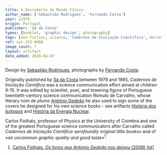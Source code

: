 ```yaml
---
title: A Descoberta do Mundo Físico
author_name: ['Sebastião Rodrigues', 'Fernando Costa']
year: y1979
origin: Portugal
publisher: 'Sá da Costa'
types: [booklet, 'graphic design', photography]
tags: [non-fiction, science, 'Cadernos de Iniciação Científica', Helvetica]
ref: sol-253-0000
image_count: 7
layout: artifact
date_added: 2020-04-07
---
```

<p>
Design by <a class="text-cat-link author" href="/authors/Sebastião Rodrigues/">Sebastião Rodrigues</a>, photographs by <a class="text-cat-link author" href="/authors/Fernando Costa/">Fernando Costa</a>.
</p>
<p>
Originally published by <a class="text-cat-link publisher" href="/publishers/sa-da-costa/">Sá da Costa</a> between 1979 and 1985, <cite>Cadernos de Iniciação Científica</cite> was a science communication effort aimed at children 9-15. It was edited by scientist, poet, and towering figure of Portuguese twentieth-century science communication Rómulo de Carvalho, whose literary <i>nom de plume</i> <a class="text-cat-link author" href="/authors/António Gedeão/">António Gedeão</a> he also used to sign some of the covers he designed for his own science books - see artifacts <a class="text-cat-link artifact" href="/artifacts/historia-dos-isotopos/">História dos Isótopos</a> and <a class="text-cat-link artifact" href="/artifacts/historia-da-energia-nuclear/">História da Energia Nuclear</a>.
</p>
<p>
Carlos Fiolhais, professor of Physics at the University of Coimbra and one of the greatest Portuguese science communicators after Carvalho called <cite>Cadernos de Iniciação Científica</cite> <cite>«profoundly original little books»</cite> and of <cite>«an uncommon graphic quality and good taste»</cite><sup>1</sup>.
</p>

<ol class="footnotes">
<li><a class="fn-link" href="https://eg.uc.pt/bitstream/10316/41244/1/livros_que_romulo_de_carvalho_nos_deixou.PDF">Carlos Fiolhais. <cite>Os livros que António Gedeão nos deixou</cite> (2008) [pt]</a></li>
</ol>
